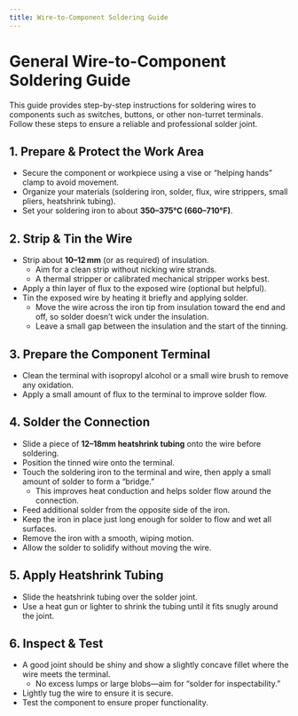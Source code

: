 ```yaml
---
title: Wire-to-Component Soldering Guide
---
```


# General Wire-to-Component Soldering Guide

This guide provides step-by-step instructions for soldering wires to components such as switches, buttons, or other non-turret terminals. Follow these steps to ensure a reliable and professional solder joint.

## 1. Prepare & Protect the Work Area
- Secure the component or workpiece using a vise or “helping hands” clamp to avoid movement.
- Organize your materials (soldering iron, solder, flux, wire strippers, small pliers, heatshrink tubing).
- Set your soldering iron to about **350–375°C (660–710°F)**.

## 2. Strip & Tin the Wire
- Strip about **10–12 mm** (or as required) of insulation.
  - Aim for a clean strip without nicking wire strands.
  - A thermal stripper or calibrated mechanical stripper works best.
- Apply a thin layer of flux to the exposed wire (optional but helpful).
- Tin the exposed wire by heating it briefly and applying solder.
  - Move the wire across the iron tip from insulation toward the end and off, so solder doesn’t wick under the insulation.
  - Leave a small gap between the insulation and the start of the tinning.

## 3. Prepare the Component Terminal
- Clean the terminal with isopropyl alcohol or a small wire brush to remove any oxidation.
- Apply a small amount of flux to the terminal to improve solder flow.

## 4. Solder the Connection
- Slide a piece of **12–18mm heatshrink tubing** onto the wire before soldering.
- Position the tinned wire onto the terminal.
- Touch the soldering iron to the terminal and wire, then apply a small amount of solder to form a “bridge.”
  - This improves heat conduction and helps solder flow around the connection.
- Feed additional solder from the opposite side of the iron.
- Keep the iron in place just long enough for solder to flow and wet all surfaces.
- Remove the iron with a smooth, wiping motion.
- Allow the solder to solidify without moving the wire.

## 5. Apply Heatshrink Tubing
- Slide the heatshrink tubing over the solder joint.
- Use a heat gun or lighter to shrink the tubing until it fits snugly around the joint.

## 6. Inspect & Test
- A good joint should be shiny and show a slightly concave fillet where the wire meets the terminal.
  - No excess lumps or large blobs—aim for “solder for inspectability.”
- Lightly tug the wire to ensure it is secure.
- Test the component to ensure proper functionality.

